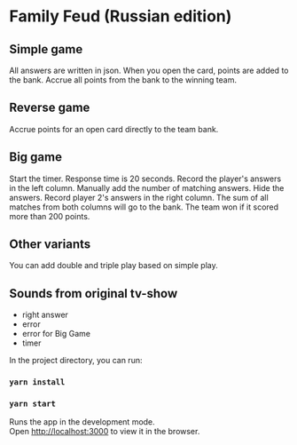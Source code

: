 # Family Feud (Russian edition)

## Simple game
All answers are written in json. When you open the card, points are added to the bank. Accrue all points from the bank to the winning team.

## Reverse game
Accrue points for an open card directly to the team bank.

## Big game
Start the timer. Response time is 20 seconds. Record the player's answers in the left column. Manually add the number of matching answers.
Hide the answers. Record player 2's answers in the right column.
The sum of all matches from both columns will go to the bank.
The team won if it scored more than 200 points.

## Other variants
You can add double and triple play based on simple play.

## Sounds from original tv-show
- right answer
- error
- error for Big Game
- timer


In the project directory, you can run:

### `yarn install`
### `yarn start`

Runs the app in the development mode.\
Open [http://localhost:3000](http://localhost:3000) to view it in the browser.
